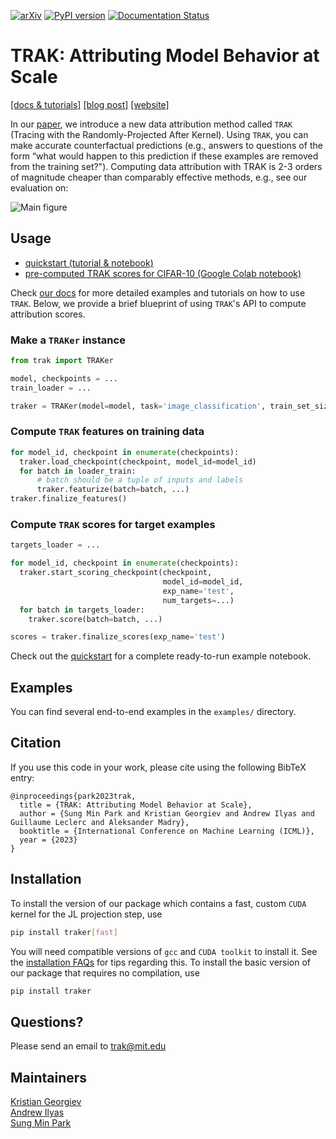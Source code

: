 [![arXiv](https://img.shields.io/badge/arXiv-2303.14186-b31b1b.svg?style=flat-square)](https://arxiv.org/abs/2303.14186)
[![PyPI version](https://badge.fury.io/py/traker.svg)](https://badge.fury.io/py/traker)
[![Documentation Status](https://readthedocs.org/projects/trak/badge/?version=latest)](https://trak.readthedocs.io/en/latest/?badge=latest)

# TRAK: Attributing Model Behavior at Scale

[[docs & tutorials]](https://trak.readthedocs.io/en/latest/)
[[blog post]](https://gradientscience.org/trak/)
[[website]](https://trak.csail.mit.edu)

In our [paper](https://arxiv.org/abs/2303.14186), we introduce a new data attribution method called `TRAK` (Tracing with the
Randomly-Projected After Kernel). Using `TRAK`, you can make  accurate
counterfactual predictions (e.g., answers to questions of the form “what would
happen to this prediction if these examples are removed from the training set?").
Computing  data attribution with  TRAK is 2-3 orders of magnitude cheaper than
comparably effective methods, e.g., see our evaluation on:

![Main figure](/docs/assets/main_figure.png)

## Usage

- [quickstart (tutorial & notebook)](https://trak.readthedocs.io/en/latest/quickstart.html)
- [pre-computed TRAK scores for CIFAR-10 (Google Colab notebook)](https://colab.research.google.com/drive/1Mlpzno97qpI3UC1jpOATXEHPD-lzn9Wg?usp=sharing)

Check [our docs](https://trak.readthedocs.io/en/latest/) for more detailed examples and
tutorials on how to use `TRAK`.  Below, we provide a brief blueprint of using `TRAK`'s API to compute attribution scores.

### Make a `TRAKer` instance

```python
from trak import TRAKer

model, checkpoints = ...
train_loader = ...

traker = TRAKer(model=model, task='image_classification', train_set_size=...)
```

### Compute `TRAK` features on training data

```python
for model_id, checkpoint in enumerate(checkpoints):
  traker.load_checkpoint(checkpoint, model_id=model_id)
  for batch in loader_train:
      # batch should be a tuple of inputs and labels
      traker.featurize(batch=batch, ...)
traker.finalize_features()
```

### Compute `TRAK` scores for target examples

```python
targets_loader = ...

for model_id, checkpoint in enumerate(checkpoints):
  traker.start_scoring_checkpoint(checkpoint,
                                  model_id=model_id,
                                  exp_name='test',
                                  num_targets=...)
  for batch in targets_loader:
    traker.score(batch=batch, ...)

scores = traker.finalize_scores(exp_name='test')
```
Check out the [quickstart](https://trak.readthedocs.io/en/latest/quickstart.html) for a complete ready-to-run example notebook.


## Examples
You can find several end-to-end examples in the `examples/` directory.

## Citation
If you use this code in your work, please cite using the following BibTeX entry:
```
@inproceedings{park2023trak,
  title = {TRAK: Attributing Model Behavior at Scale},
  author = {Sung Min Park and Kristian Georgiev and Andrew Ilyas and Guillaume Leclerc and Aleksander Madry},
  booktitle = {International Conference on Machine Learning (ICML)},
  year = {2023}
}
```

## Installation

To install the version of our package which contains a fast, custom `CUDA`
kernel for the JL projection step, use
```bash
pip install traker[fast]
```
You will need compatible versions of `gcc` and `CUDA toolkit` to install it. See
the [installation FAQs](https://trak.readthedocs.io/en/latest/install.html) for tips
regarding this. To install the basic version of our package that requires no
compilation, use
```bash
pip install traker
```

## Questions?

Please send an email to trak@mit.edu

## Maintainers

[Kristian Georgiev](https://twitter.com/kris_georgiev1)<br>
[Andrew Ilyas](https://twitter.com/andrew_ilyas)<br>
[Sung Min Park](https://twitter.com/smsampark)
